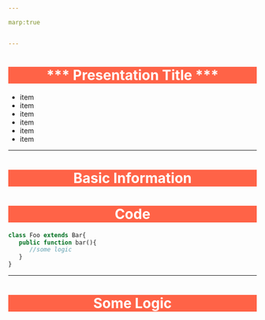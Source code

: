 ```yaml
---

marp:true


---
```


<style scoped>
{
   
   color:white;
   background:blue;
   
}

h1{
text-align:center;
}

</style>

# *** Presentation Title ***
- item
- item
- item
- item
- item
- item


---
<style scoped>
h1,h2,h3,h4,a{
   
   color:white;
   background:tomato;
   text-align:center;
}

</style>

#  Basic Information

# Code

```php
class Foo extends Bar{
   public function bar(){
      //some logic
   }
}
```

---

# Some Logic

```
